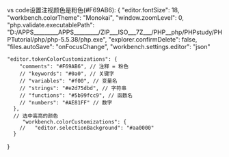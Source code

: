 ﻿vs code设置注视颜色是粉色(#F69AB6):
{
    "editor.fontSize": 18,
    "workbench.colorTheme": "Monokai",
    "window.zoomLevel": 0,
    "php.validate.executablePath": "D:/APPS_________APPS_________/ZIP___ISO___7Z___/PHP__php/PHPstudy/PHPTutorial/php/php-5.5.38/php.exe",
    "explorer.confirmDelete": false,
    "files.autoSave": "onFocusChange",
    "workbench.settings.editor": "json"


    "editor.tokenColorCustomizations": {
        "comments": "#F69AB6", // 注释 = 粉色
        // "keywords": "#0a0", // 关键字
        // "variables": "#f00", // 变量名
        // "strings": "#e2d75dbd", // 字符串
        // "functions": "#5b99fcc9", // 函数名
        // "numbers": "#AE81FF" // 数字
      },
      // 选中高亮的颜色
         "workbench.colorCustomizations": {
        //   "editor.selectionBackground": "#aa0000"
      }
}